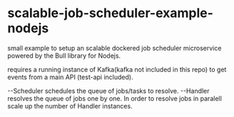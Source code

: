 # scalable-job-scheduler-example-nodejs
small example to setup an scalable dockered job scheduler microservice powered by the Bull library for Nodejs.

requires a running instance of Kafka(kafka not included in this repo) to get events from a main API (test-api included).

--Scheduler schedules the queue of jobs/tasks to resolve.
--Handler resolves the queue of jobs one by one. In order to resolve jobs in paralell scale up the number of Handler instances.
